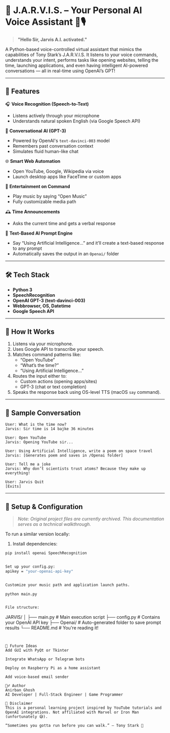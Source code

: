 # 🧠 J.A.R.V.I.S. – Your Personal AI Voice Assistant 💬🎙️

> **"Hello Sir, Jarvis A.I. activated."**

A Python-based voice-controlled virtual assistant that mimics the capabilities of Tony Stark’s J.A.R.V.I.S. It listens to your voice commands, understands your intent, performs tasks like opening websites, telling the time, launching applications, and even having intelligent AI-powered conversations — all in real-time using OpenAI’s GPT!

---

## 🚀 Features

🎧 **Voice Recognition (Speech-to-Text)**  
- Listens actively through your microphone  
- Understands natural spoken English (via Google Speech API)

💬 **Conversational AI (GPT-3)**  
- Powered by OpenAI's `text-davinci-003` model  
- Remembers past conversation context  
- Simulates fluid human-like chat

🌐 **Smart Web Automation**  
- Open YouTube, Google, Wikipedia via voice  
- Launch desktop apps like FaceTime or custom apps

🎵 **Entertainment on Command**  
- Play music by saying “Open Music”  
- Fully customizable media path

🕰️ **Time Announcements**  
- Asks the current time and gets a verbal response

🧠 **Text-Based AI Prompt Engine**  
- Say “Using Artificial Intelligence...” and it’ll create a text-based response to any prompt  
- Automatically saves the output in an `Openai/` folder

---

## 🛠️ Tech Stack

- **Python 3**
- **SpeechRecognition**
- **OpenAI GPT-3 (text-davinci-003)**
- **Webbrowser, OS, Datetime**
- **Google Speech API**

---

## 🧪 How It Works

1. Listens via your microphone.
2. Uses Google API to transcribe your speech.
3. Matches command patterns like:
   - “Open YouTube”
   - “What’s the time?”
   - “Using Artificial Intelligence...”
4. Routes the input either to:
   - Custom actions (opening apps/sites)
   - GPT-3 (chat or text completion)
5. Speaks the response back using OS-level TTS (macOS `say` command).

---

## 🧠 Sample Conversation

```
User: What is the time now?
Jarvis: Sir time is 14 bajke 36 minutes

User: Open YouTube
Jarvis: Opening YouTube sir...

User: Using Artificial Intelligence, write a poem on space travel
Jarvis: [Generates poem and saves in /Openai folder]

User: Tell me a joke
Jarvis: Why don’t scientists trust atoms? Because they make up everything!

User: Jarvis Quit
[Exits]
```

---

## 🔐 Setup & Configuration

> *Note: Original project files are currently archived. This documentation serves as a technical walkthrough.*

To run a similar version locally:

1. Install dependencies:
```bash
pip install openai SpeechRecognition


Set up your config.py:
apikey = "your-openai-api-key"


Customize your music path and application launch paths.

python main.py


File structure:
```
JARVIS/
│
├── main.py               # Main execution script
├── config.py             # Contains your OpenAI API key
├── Openai/               # Auto-generated folder to save prompt results
└── README.md             # You're reading it!
```


🧠 Future Ideas
Add GUI with PyQt or Tkinter

Integrate WhatsApp or Telegram bots

Deploy on Raspberry Pi as a home assistant

Add voice-based email sender

🙋‍♂️ Author
Anirban Ghosh
AI Developer | Full-Stack Engineer | Game Programmer

📌 Disclaimer
This is a personal learning project inspired by YouTube tutorials and OpenAI integrations. Not affiliated with Marvel or Iron Man (unfortunately 😅).

“Sometimes you gotta run before you can walk.” — Tony Stark 🦾
